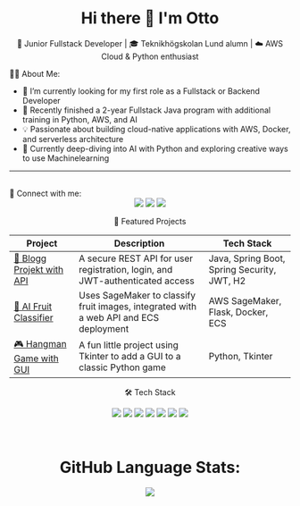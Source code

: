 <h1 align="center">Hi there 👋 I'm Otto</h1>

<p align="center">
  🚀 Junior Fullstack Developer | 🎓 Teknikhögskolan Lund alumn | ☁️ AWS Cloud & Python enthusiast
</p>

👨‍💻 About Me:

- 🔭 I’m currently looking for my first role as a Fullstack or Backend Developer  
- 🌱 Recently finished a 2-year Fullstack Java program with additional training in Python, AWS, and AI
- 💡 Passionate about building cloud-native applications with AWS, Docker, and serverless architecture
- 🎯 Currently deep-diving into AI with Python and exploring creative ways to use Machinelearning

---
<br>
🔗 Connect with me:

<div align="center">
<a href="mailto:otto.arvidsson94@gmail.com"><img src="https://img.shields.io/badge/Gmail-D14836?style=for-the-badge&logo=gmail&logoColor=white"/></a>
<a href="https://www.linkedin.com/in/otto-arvidsson-1b87b2160/"/><img src="https://img.shields.io/badge/LinkedIn-0077B5?style=for-the-badge&logo=linkedin&logoColor=white"/></a>
<a href="https://fb.com/otto.arvidsson"><img src="https://img.shields.io/badge/Facebook-1877F2?style=for-the-badge&logo=facebook&logoColor=white"/></a>

💼 Featured Projects

| Project | Description | Tech Stack |
|--------|-------------|------------|
| [📰 Blogg Projekt with API](https://github.com/Ottowski/BloggProject) | A secure REST API for user registration, login, and JWT-authenticated access | Java, Spring Boot, Spring Security, JWT, H2 |
| [🍊 AI Fruit Classifier](https://github.com/Ottowski/AI-Fruit-Classifier) | Uses SageMaker to classify fruit images, integrated with a web API and ECS deployment | AWS SageMaker, Flask, Docker, ECS |
| [🎮 Hangman Game with GUI](https://github.com/Ottowski/Hangman) | A fun little project using Tkinter to add a GUI to a classic Python game | Python, Tkinter |

🛠️ Tech Stack

<p align="center">
  <img src="https://img.shields.io/badge/Java-ED8B00?style=for-the-badge&logo=openjdk&logoColor=white"/>
  <img src="https://img.shields.io/badge/Python-3776AB?style=for-the-badge&logo=python&logoColor=white"/>
  <img src="https://img.shields.io/badge/AWS-232F3E?style=for-the-badge&logo=amazon-aws&logoColor=white"/>
  <img src="https://img.shields.io/badge/Docker-2496ED?style=for-the-badge&logo=docker&logoColor=white"/>
  <img src="https://img.shields.io/badge/JavaScript-F7DF1E?style=for-the-badge&logo=javascript&logoColor=black"/>
  <img src="https://img.shields.io/badge/Node.js-339933?style=for-the-badge&logo=nodedotjs&logoColor=white"/>
  <img src="https://img.shields.io/badge/React-61DAFB?style=for-the-badge&logo=react&logoColor=black"/>
</p>
 
</div>
<br/>
 
<div align="center">

<h1 align="center"> GitHub Language Stats: </h1>

<p align="center">
  <img src="https://github-readme-stats.vercel.app/api/top-langs/?username=Ottowski&theme=dark&hide_border=true&include_all_commits=true&count_private=true&layout=compact" />
</p>
